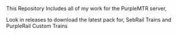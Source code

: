This Repository Includes all of my work for the PurpleMTR server,

Look in releases to download the latest pack for,
SebRail Trains
and PurpleRail Custom Trains
